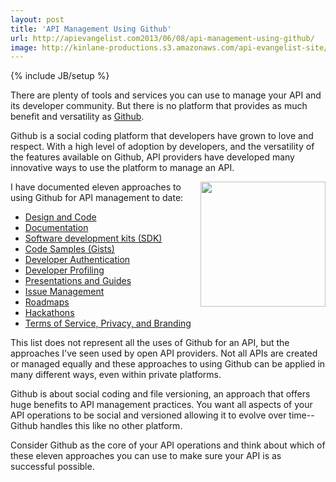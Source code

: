 ```yaml
---
layout: post
title: 'API Management Using Github'
url: http://apievangelist.com2013/06/08/api-management-using-github/
image: http://kinlane-productions.s3.amazonaws.com/api-evangelist-site/blog/bw-github.jpg
---
```

{% include JB/setup %}
<p>
     There are plenty of tools and services you can use to manage your API and its developer community. But there is no platform that provides as much benefit and versatility as <a title="Github" href="http://github.com">Github</a>.
</p>
<p>
     Github is a social coding platform that developers have grown to love and respect. With a high level of adoption by developers, and the versatility of the features available on Github, API providers have developed many innovative ways to use the platform to manage an API.
</p>
<p>
     <a title="Github" href="http://github.com"><img src="https://s3.amazonaws.com/kinlane-productions/bw-icons/bw-github.jpg"  width="200" align="right" /></a>
</p>
<p>
     I have documented eleven approaches to using Github for API management to date:
</p>
<ul>
     <li>
          <a href="http://apievangelist.com/2012/10/22/open-source-your-api-with-github/">Design and Code</a>
     </li>
     <li>
          <a href="http://apievangelist.com/2012/10/24/version-control-your-api-documentation-with-github/">Documentation</a>
     </li>
     <li>
          <a href="http://apievangelist.com/2012/10/25/sdk-management-for-your-api-with-github/">Software development kits (SDK)</a>
     </li>
     <li>
          <a href="http://apievangelist.com/2012/10/28/api-code-samples-via-gist/">Code Samples (Gists)</a>
     </li>
     <li>
          <a href="/2012/10/29/api-developer-login-using-github/">Developer Authentication</a>
     </li>
     <li>
          <a href="/2012/11/03/api-developer-profiling-using-github/">Developer Profiling</a>
     </li>
     <li>
          <a href="/2012/11/07/publish-your-api-presentations-and-guides-to-github/">Presentations and Guides</a>
     </li>
     <li>
          <a href="http://apievangelist.com/2012/09/23/api-issue-management-with-github/">Issue Management</a>
     </li>
     <li>
          <a href="http://apievangelist.com/2012/11/12/communicate-your-api-roadmap-with-github/">Roadmaps</a>
     </li>
     <li>
          <a href="/2012/03/21/using-github-for-your-hackathon/">Hackathons</a>
     </li>
     <li>
          <a href="http://apievangelist.com/2012/11/29/managing-api-terms-of-service-privacy-and-branding-with-github/">Terms of Service, Privacy, and Branding</a>
     </li>
</ul>
<p>
     This list does not represent all the uses of Github for an API, but the approaches I've seen used by open API providers. Not all APIs are created or managed equally and these approaches to using Github can be applied in many different ways, even within private platforms.
</p>
<p>
     Github is about social coding and file versioning, an approach that offers huge benefits to API management practices. You want all aspects of your API operations to be social and versioned allowing it to evolve over time--Github handles this like no other platform.
</p>
<p>
     Consider Github as the core of your API operations and think about which of these eleven approaches you can use to make sure your API is as successful possible.
</p>
